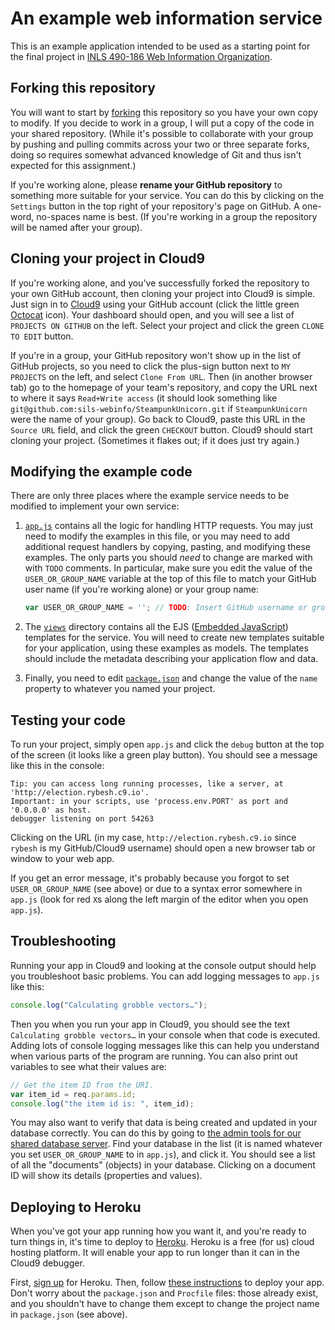 # An example web information service

This is an example application intended to be used as a starting point for the final project in [INLS 490-186 Web Information Organization](http://aeshin.org/teaching/inls-490-186/2013/sp/).

## Forking this repository

You will want to start by [forking](http://help.github.com/fork-a-repo/) this repository so you have your own copy to modify. If you decide to work in a group, I will put a copy of the code in your shared repository. (While it's possible to collaborate with your group by pushing and pulling commits across your two or three separate forks, doing so requires somewhat advanced knowledge of Git and thus isn't expected for this assignment.)

If you're working alone, please **rename your GitHub repository** to something more suitable for your service. You can do this by clicking on the `Settings` button in the top right of your repository's page on GitHub. A one-word, no-spaces name is best. (If you're working in a group the repository will be named after your group).

## Cloning your project in Cloud9

If you're working alone, and you've successfully forked the repository to your own GitHub account, then cloning your project into Cloud9 is simple. Just sign in to [Cloud9](http://c9.io) using your GitHub account (click the little green [Octocat](http://octodex.github.com/) icon). Your dashboard should open, and you will see a list of `PROJECTS ON GITHUB` on the left. Select your project and click the green `CLONE TO EDIT` button.

If you're in a group, your GitHub repository won't show up in the list of GitHub projects, so you need to click the plus-sign button next to `MY PROJECTS` on the left, and select `Clone From URL`. Then (in another browser tab) go to the homepage of your team's repository, and copy the URL next to where it says `Read+Write access` (it should look something like `git@github.com:sils-webinfo/SteampunkUnicorn.git` if `SteampunkUnicorn` were the name of your group). Go back to Cloud9, paste this URL in the `Source URL` field, and click the green `CHECKOUT` button. Cloud9 should start cloning your project. (Sometimes it flakes out; if it does just try again.)

## Modifying the example code

There are only three places where the example service needs to be modified to implement your own service:

1. [`app.js`](https://github.com/sils-webinfo/election/blob/master/app.js) contains all the logic for handling HTTP requests. You may just need to modify the examples in this file, or you may need to add additional request handlers by copying, pasting, and modifying these examples. The only parts you should *need* to change are marked with with `TODO` comments. In particular, make sure you edit the value of the `USER_OR_GROUP_NAME` variable at the top of this file to match your GitHub user name (if you're working alone) or your group name:

    ```javascript
    var USER_OR_GROUP_NAME = ''; // TODO: Insert GitHub username or group name.
    ```

1. The [`views`](https://github.com/sils-webinfo/election/tree/master/views) directory contains all the EJS ([Embedded JavaScript](http://embeddedjs.com/)) templates for the service. You will need to create new templates suitable for your application, using these examples as models. The templates should include the metadata describing your application flow and data.

1. Finally, you need to edit [`package.json`](https://github.com/sils-webinfo/election/blob/master/package.json) and change the value of the `name` property to whatever you named your project.

## Testing your code

To run your project, simply open `app.js` and click the `debug` button at the top of the screen (it looks like a green play button). You should see a message like this in the console:

```
Tip: you can access long running processes, like a server, at 'http://election.rybesh.c9.io'.
Important: in your scripts, use 'process.env.PORT' as port and '0.0.0.0' as host.
debugger listening on port 54263
```

Clicking on the URL (in my case, `http://election.rybesh.c9.io` since `rybesh` is my GitHub/Cloud9 username) should open a new browser tab or window to your web app.

If you get an error message, it's probably because you forgot to set `USER_OR_GROUP_NAME` (see above) or due to a syntax error somewhere in `app.js` (look for red `X`s along the left margin of the editor when you open `app.js`). 

## Troubleshooting

Running your app in Cloud9 and looking at the console output should help you troubleshoot basic problems. You can add logging messages to `app.js` like this:

```javascript
console.log("Calculating grobble vectors…");
```

Then you when you run your app in Cloud9, you should see the text `Calculating grobble vectors…` in your console when that code is executed. Adding lots of console logging messages like this can help you understand when various parts of the program are running. You can also print out variables to see what their values are:

```javascript
// Get the item ID from the URI.
var item_id = req.params.id;
console.log("the item id is: ", item_id);
```

You may also want to verify that data is being created and updated in your database correctly. You can do this by going to [the admin tools for our shared database server](http://sils-webinfo.iriscouch.com/_utils/). Find your database in the list (it is named whatever you set `USER_OR_GROUP_NAME` to in `app.js`), and click it. You should see a list of all the "documents" (objects) in your database. Clicking on a document ID will show its details (properties and values).

## Deploying to Heroku

When you've got your app running how you want it, and you're ready to turn things in, it's time to deploy to [Heroku](http://www.heroku.com/). Heroku is a free (for us) cloud hosting platform. It will enable your app to run longer than it can in the Cloud9 debugger.

First, [sign up](https://api.heroku.com/signup) for Heroku. Then, follow [these instructions](http://support.cloud9ide.com/entries/20710298-deploy-your-application-to-heroku) to deploy your app. Don't worry about the `package.json` and `Procfile` files: those already exist, and you shouldn't have to change them except to change the project name in `package.json` (see above).

